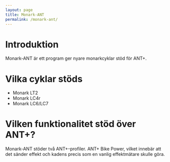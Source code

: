 ```yaml
---
layout: page
title: Monark-ANT
permalink: /monark-ant/
---
```


# Introduktion
Monark-ANT är ett program ger nyare monarkcyklar stöd för ANT+.

# Vilka cyklar stöds
- Monark LT2
- Monark LC4r
- Monark LC6/LC7

# Vilken funktionalitet stöd över ANT+?

Monark-ANT stöder två ANT+-profiler. ANT+ Bike Power, vilket innebär att det sänder
effekt och kadens precis som en vanlig effektmätare skulle göra.
